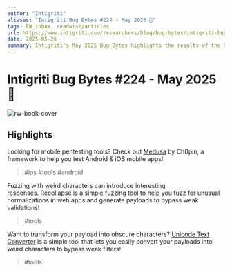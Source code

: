 ```yaml
---
author: "Intigriti"
aliases: "Intigriti Bug Bytes #224 - May 2025 🚀"
tags: RW_inbox, readwise/articles
url: https://www.intigriti.com/researchers/blog/bug-bytes/intigriti-bug-bytes-224-may-2025?__readwiseLocation=
date: 2025-05-26
summary: Intigriti's May 2025 Bug Bytes highlights the results of the Hackdonalds Challenge and introduces a new XSS challenge. The platform has launched new features for better program discovery and a Bug Bounty Talks tool for connecting with ethical hackers. Intigriti also celebrated its CREST accreditation, affirming its commitment to high-quality security services.
---
```

# Intigriti Bug Bytes #224 - May 2025 🚀

![rw-book-cover](https://blog.intigriti.com/icon.svg)

## Highlights


Looking for mobile pentesting tools? Check out [Medusa](https://github.com/Ch0pin/medusa) by Ch0pin, a framework to help you test Android & iOS mobile apps! [](https://read.readwise.io/read/01jw60gxf9etjsyw66wrhk87rg)
> #ios #tools #android 


Fuzzing with weird characters can introduce interesting responses. [Recollapse](https://github.com/0xacb/recollapse) is a simple fuzzing tool to help you fuzz for unusual normalizations in web apps and generate payloads to bypass weak validations! [](https://read.readwise.io/read/01jw60j51vmmd5zgz4xh4qakeh)
> #tools 


Want to transform your payload into obscure characters? [Unicode Text Converter](https://qaz.wtf/u/convert.cgi?text=INTIGRITI) is a simple tool that lets you easily convert your payloads into weird characters to bypass weak filters! [](https://read.readwise.io/read/01jw60jkgnck1fnhw3vjdcb1ms)
> #tools 
